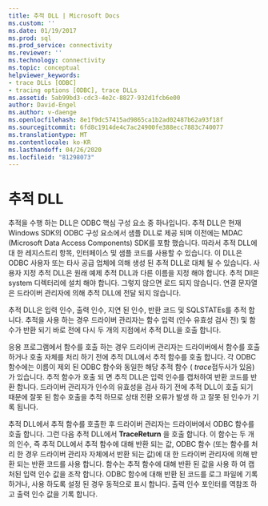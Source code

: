 ```yaml
---
title: 추적 DLL | Microsoft Docs
ms.custom: ''
ms.date: 01/19/2017
ms.prod: sql
ms.prod_service: connectivity
ms.reviewer: ''
ms.technology: connectivity
ms.topic: conceptual
helpviewer_keywords:
- trace DLLs [ODBC]
- tracing options [ODBC], trace DLLs
ms.assetid: 5ab99bd3-cdc3-4e2c-8827-932d1fcb6e00
author: David-Engel
ms.author: v-daenge
ms.openlocfilehash: 8e1f9dc57415ad9865ca1b2ad02487b62a93f18f
ms.sourcegitcommit: 6fd8c1914de4c7ac24900fe388ecc7883c740077
ms.translationtype: MT
ms.contentlocale: ko-KR
ms.lasthandoff: 04/26/2020
ms.locfileid: "81298073"
---
```

# <a name="trace-dll"></a>추적 DLL
추적을 수행 하는 DLL은 ODBC 핵심 구성 요소 중 하나입니다. 추적 DLL은 현재 Windows SDK의 ODBC 구성 요소에서 샘플 DLL로 제공 되며 이전에는 MDAC (Microsoft Data Access Components) SDK를 포함 했습니다. 따라서 추적 DLL에 대 한 레지스트리 항목, 인터페이스 및 샘플 코드를 사용할 수 있습니다. 이 DLL은 ODBC 사용자 또는 타사 공급 업체에 의해 생성 된 추적 DLL로 대체 될 수 있습니다. 사용자 지정 추적 DLL은 원래 예제 추적 DLL과 다른 이름을 지정 해야 합니다. 추적 Dll은 system 디렉터리에 설치 해야 합니다. 그렇지 않으면 로드 되지 않습니다. 연결 문자열은 드라이버 관리자에 의해 추적 DLL에 전달 되지 않습니다.  
  
 추적 DLL은 입력 인수, 출력 인수, 지연 된 인수, 반환 코드 및 SQLSTATEs를 추적 합니다. 추적을 사용 하는 경우 드라이버 관리자는 함수 입력 (인수 유효성 검사 전) 및 함수가 반환 되기 바로 전에 다시 두 개의 지점에서 추적 DLL을 호출 합니다.  
  
 응용 프로그램에서 함수를 호출 하는 경우 드라이버 관리자는 드라이버에서 함수를 호출 하거나 호출 자체를 처리 하기 전에 추적 DLL에서 추적 함수를 호출 합니다. 각 ODBC 함수에는 이름이 제외 된 ODBC 함수와 동일한 해당 추적 함수 ( *trace*접두사가 있음)가 있습니다. 추적 함수가 호출 되 면 추적 DLL은 입력 인수를 캡처하여 반환 코드를 반환 합니다. 드라이버 관리자가 인수의 유효성을 검사 하기 전에 추적 DLL이 호출 되기 때문에 잘못 된 함수 호출을 추적 하므로 상태 전환 오류가 발생 하 고 잘못 된 인수가 기록 됩니다.  
  
 추적 DLL에서 추적 함수를 호출한 후 드라이버 관리자는 드라이버에서 ODBC 함수를 호출 합니다. 그런 다음 추적 DLL에서 **TraceReturn** 을 호출 합니다. 이 함수는 두 개의 인수, 즉 추적 DLL에서 추적 함수에 대해 반환 되는 값, ODBC 함수 (또는 함수를 처리 한 경우 드라이버 관리자 자체에서 반환 되는 값)에 대 한 드라이버 관리자에 의해 반환 되는 반환 코드를 사용 합니다. 함수는 추적 함수에 대해 반환 된 값을 사용 하 여 캡처된 입력 인수 값을 조작 합니다. ODBC 함수에 대해 반환 된 코드를 로그 파일에 기록 하거나, 사용 하도록 설정 된 경우 동적으로 표시 합니다. 출력 인수 포인터를 역참조 하 고 출력 인수 값을 기록 합니다.
